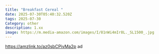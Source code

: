 ```yaml
---
title: "Breakfast Cereal "
date: 2025-07-30T05:40:32.520Z
tags: 2025-07-30
Category: other
description: 1.xx
image: https://m.media-amazon.com/images/I/81nWi4mIr8L._SL1500_.jpg
---
```

https://amzlink.to/az0sbCPivMa2p ad